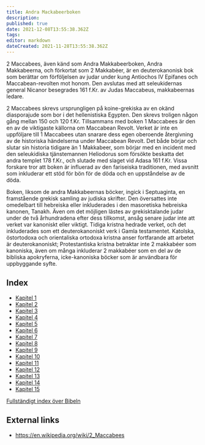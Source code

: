 ```yaml
---
title: Andra Mackabeerboken
description: 
published: true
date: 2021-12-08T13:55:38.362Z
tags: 
editor: markdown
dateCreated: 2021-11-28T13:55:38.362Z
---
```


2 Maccabees, även känd som Andra Makkabeerboken, Andra Makkabeerna, och förkortat som 2 Makkabéer, är en deuterokanonisk bok som berättar om förföljelsen av judar under kung Antiochos IV Epifanes och Maccabean-revolten mot honom. Den avslutas med att seleukidernas general Nicanor besegrades 161 f.Kr. av Judas Maccabeus, makkabeernas ledare.

2 Maccabees skrevs ursprungligen på koine-grekiska av en okänd diasporajude som bor i det hellenistiska Egypten. Den skrevs troligen någon gång mellan 150 och 120 f.Kr. Tillsammans med boken 1 Maccabees är den en av de viktigaste källorna om Maccabean Revolt. Verket är inte en uppföljare till 1 Maccabees utan snarare dess egen oberoende återgivning av de historiska händelserna under Maccabean Revolt. Det både börjar och slutar sin historia tidigare än 1 Makkabeer, som börjar med en incident med den seleukidiska tjänstemannen Heliodorus som försökte beskatta det andra templet 178 f.Kr., och slutade med slaget vid Adasa 161 f.Kr. Vissa forskare tror att boken är influerad av den fariseiska traditionen, med avsnitt som inkluderar ett stöd för bön för de döda och en uppståndelse av de döda.

Boken, liksom de andra Makkabeernas böcker, ingick i Septuaginta, en framstående grekisk samling av judiska skrifter. Den översattes inte omedelbart till hebreiska eller inkluderades i den masoretiska hebreiska kanonen, Tanakh. Även om det möjligen lästes av grekisktalande judar under de två århundradena efter dess tillkomst, ansåg senare judar inte att verket var kanoniskt eller viktigt. Tidiga kristna hedrade verket, och det inkluderades som ett deuterokanoniskt verk i Gamla testamentet. Katolska, östortodoxa och orientaliska ortodoxa kristna anser fortfarande att arbetet är deuterokanoniskt; Protestantiska kristna betraktar inte 2 makkabéer som kanoniska, även om många inkluderar 2 makkabéer som en del av de bibliska apokryferna, icke-kanoniska böcker som är användbara för uppbyggande syfte.

## Index

- [Kapitel 1](/sv/Bible/2_Maccabees/1)
- [Kapitel 2](/sv/Bible/2_Maccabees/2)
- [Kapitel 3](/sv/Bible/2_Maccabees/3)
- [Kapitel 4](/sv/Bible/2_Maccabees/4)
- [Kapitel 5](/sv/Bible/2_Maccabees/5)
- [Kapitel 6](/sv/Bible/2_Maccabees/6)
- [Kapitel 7](/sv/Bible/2_Maccabees/7)
- [Kapitel 8](/sv/Bible/2_Maccabees/8)
- [Kapitel 9](/sv/Bible/2_Maccabees/9)
- [Kapitel 10](/sv/Bible/2_Maccabees/10)
- [Kapitel 11](/sv/Bible/2_Maccabees/11)
- [Kapitel 12](/sv/Bible/2_Maccabees/12)
- [Kapitel 13](/sv/Bible/2_Maccabees/13)
- [Kapitel 14](/sv/Bible/2_Maccabees/14)
- [Kapitel 15](/sv/Bible/2_Maccabees/15)



[Fullständigt index över Bibeln](/sv/index/bible)


## External links

- https://en.wikipedia.org/wiki/2_Maccabees